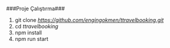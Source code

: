 ###Proje Çalıştırma###
1. git clone *https://github.com/engingokmen/ttravelbooking.git*
1. cd *ttravelbooking*
1. npm install
1. npm run start
